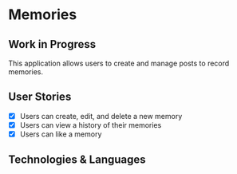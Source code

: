 # Memories

## Work in Progress

This application allows users to create and manage posts to record memories.

## User Stories
-[x] Users can create, edit, and delete a new memory
-[x] Users can view a history of their memories
-[x] Users can like a memory

## Technologies & Languages
